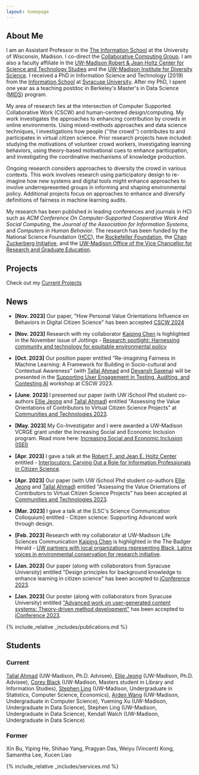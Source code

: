 ```yaml
---
layout: homepage
---
```


## About Me

I am an Assistant Professor in the [The Information School](https://ischool.wisc.edu/) at the University of Wisconsin, Madison. I co-direct the [Collaborative Computing Group](https://collab.ischool.wisc.edu/). I am also a faculty affiliate in the [UW-Madison Robert & Jean Holtz Center for Science and Technology Studies](https://sts.wisc.edu) and the [UW-Madison Institute for Diversity Science](https://ids.wisc.edu). I received a PhD in Information Science and Technology (2019) from the [Information School](https://ischool.syr.edu/) at [Syracuse University](https://www.syracuse.edu/). After my PhD, I spent one year as a teaching postdoc in Berkeley's Master's in Data Science ([MIDS](https://ischoolonline.berkeley.edu/)) program. 

My area of research lies at the intersection of Computer Supported Collaborative Work (CSCW) and human-centered design/computing. My work investigates the approaches to enhancing contribution by crowds in online environments. Using mixed-methods approaches and data science techniques, I investigations how people (''the crowd'') contributes to and participates in virtual citizen science. Prior research projects have included: studying the motivations of volunteer crowd workers, investigating learning behaviors, using theory-based motivational cues to enhance pariticpation, and investigating the coordinative mechanisms of knowledge production.  

 Ongoing research considers approaches to diversity the crowd in various contexts. This work involves research using participatory design to re-imagine how new systems and digital tools might enhance approaches to involve underrepresented groups in informing and shaping environmental policy. Additional projects focus on approaches to enhance and diversify definitions of fairness in machine learning audits.  

My research has been published in leading conferences and journals in HCI such as *ACM Conference On Computer-Supported Cooperative Work And Social Computing*, the *Journal of the Association for Information Systems*, and *Computers in Human Behavior*. The research has been funded by the National Science Foundation ([HCC](https://www.nsf.gov/awardsearch/showAward?AWD_ID=1755628&HistoricalAwards=false)), the [Rockefeller Foundation](https://www.rockefellerfoundation.org), the [Chan Zuckerberg Initiative](https://chanzuckerberg.com), and the [UW-Madison Office of the Vice Chancellor for Research and Graduate Education](https://research.wisc.edu/funding/). 


## Projects 

Check out my [Current Projects](https://coreybjackson.com/projects.html)

## News

- **[Nov. 2023]** Our paper, "How Personal Value Orientations Influence on Behaviors in Digital Citizen Science" has been accepted [CSCW 2024](https://cscw.acm.org/2024/)

- **[Nov. 2023]** Research with my collaborator [Kaiping Chen](https://www.kaipingchen.com/) is highlighted in the November issue of Jottings - [Research spotlight: Harnessing community and technology for equitable environmental policy](https://ischool.wisc.edu/2023/10/31/research-spotlight-harnessing-community-and-technology-for-equitable-environmental-policy/)

- **[Oct. 2023]** Our position paper entitled "Re-imagining Fairness in Machine Learning: A Framework for Building in Socio-cultural and Contextual Awareness" (with [Tallal Ahmad](https://sites.google.com/view/tallal-ahmad/home) and [Devansh Saxena](https://devsaxena.info/)) will be presented in the [Supporting User Engagement in Testing, Auditing, and Contesting AI](https://cscw-user-ai-auditing.github.io/) workshop at CSCW 2023.

- **[June. 2023]** I presented our paper (with UW iSchool Phd student co-authors [Ellie Jeong](https://ejeong7.wixsite.com/elliejeong) and [Tallal Ahmad](https://sites.google.com/view/tallal-ahmad/home)) entitled "Assessing the Value Orientations of Contributors to Virtual Citizen Science Projects"  at [Communities and Technologies 2023](https://2023.comtech.community/). 

- **[May. 2023]** My Co-Investigator and I were awarded a UW-Madison VCRGE grant under the Increasing Social and Economic Inclusion program. Read more here: [Increasing Social and Economic Inclusion (ISEI)](https://research.wisc.edu/increasing-social-and-economic-inclusion-2/)

- **[Apr. 2023]** I gave a talk at the [Robert F. and Jean E. Holtz Center](https://sts.wisc.edu/) entitled - [Interlocutors: Carving Out a Role for Information Professionals in Citizen Science]( https://sts.wisc.edu/event/corey-jackson-2/). 

- **[Apr. 2023]** Our paper (with UW iSchool Phd student co-authors [Ellie Jeong](https://ejeong7.wixsite.com/elliejeong) and [Tallal Ahmad](https://sites.google.com/view/tallal-ahmad/home)) entitled "Assessing the Value Orientations of Contributors to Virtual Citizen Science Projects" has been accepted at [Communities and Technologies 2023](https://2023.comtech.community/). 

- **[Mar. 2023]** I gave a talk at the [LSC's Science Communication Colloquium] entitled - Citizen science: Supporting Advanced work through design. 

- **[Feb. 2023]** Research with my collaborator at UW-Madison Life Sciences Communication [Kaiping Chen](https://www.kaipingchen.com/) is highlighted in the The Badger Herald - [UW partners with local organizations representing Black, Latinx voices in environmental conservation for research initiative](https://badgerherald.com/news/2023/02/15/uw-partners-with-local-organizations-representing-black-latinx-voices-in-environmental-conservation-for-research-initiative/![image](https://user-images.githubusercontent.com/2421233/235491090-b1fdc0ab-a729-4182-9866-d861fbda311c.png)
). 

- **[Jan. 2023]** Our paper (along with collaborators from Syracuse University) entitled "Design principles for background knowledge to enhance learning in citizen science" has been accepted to [iConference 2023](https://www.ischools.org/iconference). 

- **[Jan. 2023]** Our poster (along with collaborators from Syracuse University) entitled ["Advanced work on user-generated content systems: Theory-driven method development"](https://www.ideals.illinois.edu/items/126404) has been accepted to [iConference 2023](https://www.ischools.org/iconference).   


{% include_relative _includes/publications.md %}


## Students 

### Current 
[Tallal Ahmad](https://sites.google.com/view/tallal-ahmad/home) (UW-Madison, Ph.D. Advisee), 
[Ellie Jeong](https://ejeong7.wixsite.com/elliejeong) (UW-Madison, Ph.D. Advisee), [Corey Black](https://www.linkedin.com/in/corey-black-53667055) (UW-Madison, Masters student in Library and Information Studies), [Stephen Ling](https://www.linkedin.com/in/stephen-ling-40575111b) (UW-Madison, Undergraduate in Statistics, Computer Science, Economics), [Arden Wang](https://ardentwang.github.io/) (UW-Madison, Undergraduate in Computer Science), Yueming Xu (UW-Madison, Undergraduate in Data Science), Stephen Ling (UW-Madison, Undergraduate in Data Science), Kendall Walch (UW-Madison, Undergraduate in Data Science)

### Former 
Xin Bu, Yiping He, Shihao Yang, Pragyan Das, Weiyu (Vincent) Kong, Samantha Lee, Xucen Liao


{% include_relative _includes/services.md %}
